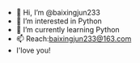 - 👋 Hi, I’m @baixingjun233
- 👀 I’m interested in Python
- 🌱 I’m currently learning Python
- 📫 Reach:baixingjun233@163.com
- I'love you!

<!---
baixingjun233/baixingjun233 is a ✨ special ✨ repository because its `README.md` (this file) appears on your GitHub profile.
You can click the Preview link to take a look at your changes.
--->
